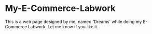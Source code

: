 # My-E-Commerce-Labwork
This is a web page designed by me, named 'Dreams' while doing my E-Commerce Labwork. Let me know if you like it.
